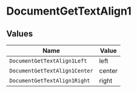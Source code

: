 # DocumentGetTextAlign1


## Values

| Name                          | Value                         |
| ----------------------------- | ----------------------------- |
| `DocumentGetTextAlign1Left`   | left                          |
| `DocumentGetTextAlign1Center` | center                        |
| `DocumentGetTextAlign1Right`  | right                         |